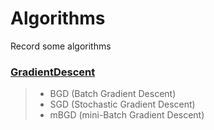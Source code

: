 # Algorithms
Record some algorithms



### [GradientDescent](/details/GradientDescent.md)
> * BGD (Batch Gradient Descent)
> * SGD (Stochastic Gradient Descent)
> * mBGD (mini-Batch Gradient Descent)
